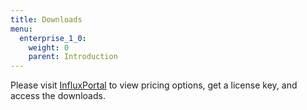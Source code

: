 ```yaml
---
title: Downloads
menu:
  enterprise_1_0:
    weight: 0
    parent: Introduction
---
```


Please visit [InfluxPortal](https://portal.influxdata.com/) to view pricing options,
get a license key, and access the downloads.
